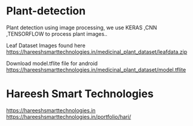 # Plant-detection
Plant detection using image processing, we use KERAS ,CNN ,TENSORFLOW to process plant images..

Leaf Dataset Images found here https://hareeshsmarttechnologies.in/medicinal_plant_dataset/leafdata.zip

Download model.tflite file for android https://hareeshsmarttechnologies.in/medicinal_plant_dataset/model.tflite
# Hareesh Smart Technologies
https://hareeshsmarttechnologies.in <br>
https://hareeshsmarttechnologies.in/portfolio/hari/
